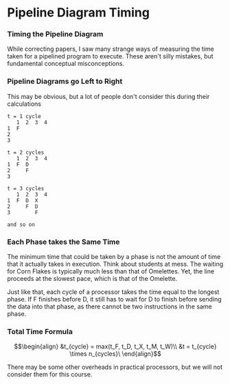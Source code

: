 # Pipeline Diagram Timing
### Timing the Pipeline Diagram
While correcting papers, I saw many strange ways of measuring the time taken for a pipelined program to execute. These aren't silly mistakes, but fundamental conceptual misconceptions.

### Pipeline Diagrams go Left to Right
This may be obvious, but a lot of people don't consider this during their calculations

```
t = 1 cycle
   1  2  3  4
1  F
2
3

t = 2 cycles
   1  2  3  4
1  F  D
2     F
3

t = 3 cycles
   1  2  3  4
1  F  D  X
2     F  D
3        F

and so on
```

### Each Phase takes the Same Time
The minimum time that could be taken by a phase is not the amount of time that it actually takes in execution. Think about students at mess. The waiting for Corn Flakes is typically much less than that of Omelettes. Yet, the line proceeds at the slowest pace, which is that of the Omelette. 

Just like that, each cycle of a processor takes the time equal to the longest phase. If F finishes before D, it still has to wait for D to finish before sending the data into that phase, as there cannot be two instructions in the same phase.

### Total Time Formula
$$\begin{align} 
&t_{cycle} = max(t_F, t_D, t_X, t_M, t_W)\\
&t = t_{cycle} \times n_{cycles}\
\end{align}$$

There may be some other overheads in practical processors, but we will not consider them for this course.